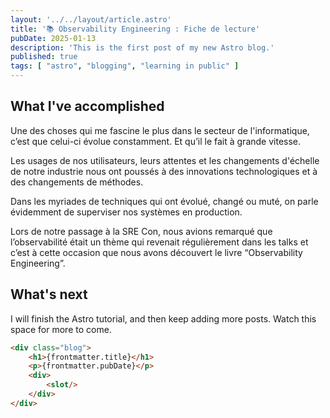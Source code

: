 ```yaml
---
layout: '../../layout/article.astro'
title: '📚 Observability Engineering : Fiche de lecture'
pubDate: 2025-01-13
description: 'This is the first post of my new Astro blog.'
published: true
tags: [ "astro", "blogging", "learning in public" ]
---
```


## What I've accomplished

Une des choses qui me fascine le plus dans le secteur de l'informatique, c’est que celui-ci évolue constamment. Et qu’il
le fait à grande vitesse.

Les usages de nos utilisateurs, leurs attentes et les changements d'échelle de notre industrie nous ont poussés à des
innovations technologiques et à des changements de méthodes.

Dans les myriades de techniques qui ont évolué, changé ou muté, on parle évidemment de superviser nos systèmes en
production.

Lors de notre passage à la SRE Con, nous avions remarqué que l’observabilité était un thème qui revenait régulièrement
dans les talks et c’est à cette occasion que nous avons découvert le livre “Observability Engineering”.

## What's next

I will finish the Astro tutorial, and then keep adding more posts. Watch this space for more to come.

```html
<div class="blog">
    <h1>{frontmatter.title}</h1>
    <p>{frontmatter.pubDate}</p>
    <div>
        <slot/>
    </div>
</div>
```

